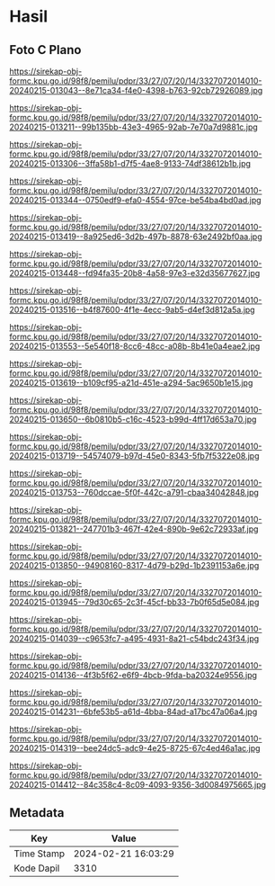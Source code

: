 # Hasil

## Foto C Plano

https://sirekap-obj-formc.kpu.go.id/98f8/pemilu/pdpr/33/27/07/20/14/3327072014010-20240215-013043--8e71ca34-f4e0-4398-b763-92cb72926089.jpg

https://sirekap-obj-formc.kpu.go.id/98f8/pemilu/pdpr/33/27/07/20/14/3327072014010-20240215-013211--99b135bb-43e3-4965-92ab-7e70a7d9881c.jpg

https://sirekap-obj-formc.kpu.go.id/98f8/pemilu/pdpr/33/27/07/20/14/3327072014010-20240215-013306--3ffa58b1-d7f5-4ae8-9133-74df38612b1b.jpg

https://sirekap-obj-formc.kpu.go.id/98f8/pemilu/pdpr/33/27/07/20/14/3327072014010-20240215-013344--0750edf9-efa0-4554-97ce-be54ba4bd0ad.jpg

https://sirekap-obj-formc.kpu.go.id/98f8/pemilu/pdpr/33/27/07/20/14/3327072014010-20240215-013419--8a925ed6-3d2b-497b-8878-63e2492bf0aa.jpg

https://sirekap-obj-formc.kpu.go.id/98f8/pemilu/pdpr/33/27/07/20/14/3327072014010-20240215-013448--fd94fa35-20b8-4a58-97e3-e32d35677627.jpg

https://sirekap-obj-formc.kpu.go.id/98f8/pemilu/pdpr/33/27/07/20/14/3327072014010-20240215-013516--b4f87600-4f1e-4ecc-9ab5-d4ef3d812a5a.jpg

https://sirekap-obj-formc.kpu.go.id/98f8/pemilu/pdpr/33/27/07/20/14/3327072014010-20240215-013553--5e540f18-8cc6-48cc-a08b-8b41e0a4eae2.jpg

https://sirekap-obj-formc.kpu.go.id/98f8/pemilu/pdpr/33/27/07/20/14/3327072014010-20240215-013619--b109cf95-a21d-451e-a294-5ac9650b1e15.jpg

https://sirekap-obj-formc.kpu.go.id/98f8/pemilu/pdpr/33/27/07/20/14/3327072014010-20240215-013650--6b0810b5-c16c-4523-b99d-4ff17d653a70.jpg

https://sirekap-obj-formc.kpu.go.id/98f8/pemilu/pdpr/33/27/07/20/14/3327072014010-20240215-013719--54574079-b97d-45e0-8343-5fb7f5322e08.jpg

https://sirekap-obj-formc.kpu.go.id/98f8/pemilu/pdpr/33/27/07/20/14/3327072014010-20240215-013753--760dccae-5f0f-442c-a791-cbaa34042848.jpg

https://sirekap-obj-formc.kpu.go.id/98f8/pemilu/pdpr/33/27/07/20/14/3327072014010-20240215-013821--247701b3-467f-42e4-890b-9e62c72933af.jpg

https://sirekap-obj-formc.kpu.go.id/98f8/pemilu/pdpr/33/27/07/20/14/3327072014010-20240215-013850--94908160-8317-4d79-b29d-1b2391153a6e.jpg

https://sirekap-obj-formc.kpu.go.id/98f8/pemilu/pdpr/33/27/07/20/14/3327072014010-20240215-013945--79d30c65-2c3f-45cf-bb33-7b0f65d5e084.jpg

https://sirekap-obj-formc.kpu.go.id/98f8/pemilu/pdpr/33/27/07/20/14/3327072014010-20240215-014039--c9653fc7-a495-4931-8a21-c54bdc243f34.jpg

https://sirekap-obj-formc.kpu.go.id/98f8/pemilu/pdpr/33/27/07/20/14/3327072014010-20240215-014136--4f3b5f62-e6f9-4bcb-9fda-ba20324e9556.jpg

https://sirekap-obj-formc.kpu.go.id/98f8/pemilu/pdpr/33/27/07/20/14/3327072014010-20240215-014231--6bfe53b5-a61d-4bba-84ad-a17bc47a06a4.jpg

https://sirekap-obj-formc.kpu.go.id/98f8/pemilu/pdpr/33/27/07/20/14/3327072014010-20240215-014319--bee24dc5-adc9-4e25-8725-67c4ed46a1ac.jpg

https://sirekap-obj-formc.kpu.go.id/98f8/pemilu/pdpr/33/27/07/20/14/3327072014010-20240215-014412--84c358c4-8c09-4093-9356-3d0084975665.jpg


## Metadata

| Key        | Value               |
| ---------- | ------------------- |
| Time Stamp | 2024-02-21 16:03:29 |
| Kode Dapil | 3310                |



